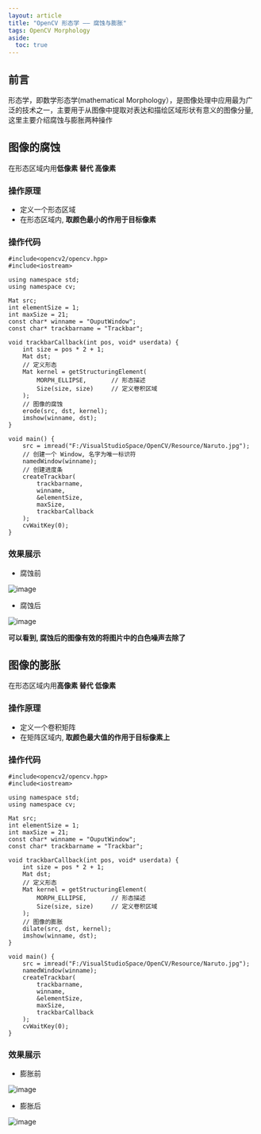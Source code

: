 ```yaml
---
layout: article
title: "OpenCV 形态学 —— 腐蚀与膨胀"
tags: OpenCV Morphology
aside:
  toc: true
---
```


## 前言
形态学，即数学形态学(mathematical Morphology），是图像处理中应用最为广泛的技术之一，主要用于从图像中提取对表达和描绘区域形状有意义的图像分量, 这里主要介绍腐蚀与膨胀两种操作

## 图像的腐蚀
在形态区域内用**低像素 替代 高像素**

### 操作原理
- 定义一个形态区域
- 在形态区域内, **取颜色最小的作用于目标像素**

<!--more-->

### 操作代码
```
#include<opencv2/opencv.hpp>
#include<iostream>

using namespace std;
using namespace cv;

Mat src;
int elementSize = 1;
int maxSize = 21;
const char* winname = "OuputWindow";
const char* trackbarname = "Trackbar";

void trackbarCallback(int pos, void* userdata) {
	int size = pos * 2 + 1;
	Mat dst;
	// 定义形态
	Mat kernel = getStructuringElement(
		MORPH_ELLIPSE,       // 形态描述
		Size(size, size)     // 定义卷积区域
	);
	// 图像的腐蚀
	erode(src, dst, kernel);
	imshow(winname, dst);
}

void main() {
	src = imread("F:/VisualStudioSpace/OpenCV/Resource/Naruto.jpg");
	// 创建一个 Window, 名字为唯一标识符
	namedWindow(winname);
	// 创建进度条
	createTrackbar(
		trackbarname,       
		winname,
		&elementSize,
		maxSize,
		trackbarCallback
	);
	cvWaitKey(0);
}
```
### 效果展示
- 腐蚀前

![image](https://i.loli.net/2019/05/29/5cee1d9f3295a26905.png)

- 腐蚀后

![image](https://i.loli.net/2019/05/29/5cee1daa61fff23558.png)

**可以看到, 腐蚀后的图像有效的将图片中的白色噪声去除了**

## 图像的膨胀
在形态区域内用**高像素 替代 低像素**

### 操作原理
- 定义一个卷积矩阵
- 在矩阵区域内, **取颜色最大值的作用于目标像素上**

### 操作代码
```
#include<opencv2/opencv.hpp>
#include<iostream>

using namespace std;
using namespace cv;

Mat src;
int elementSize = 1;
int maxSize = 21;
const char* winname = "OuputWindow";
const char* trackbarname = "Trackbar";

void trackbarCallback(int pos, void* userdata) {
	int size = pos * 2 + 1;
	Mat dst;
	// 定义形态
	Mat kernel = getStructuringElement(
		MORPH_ELLIPSE,       // 形态描述
		Size(size, size)     // 定义卷积区域
	);
	// 图像的膨胀
	dilate(src, dst, kernel);
	imshow(winname, dst);
}

void main() {
	src = imread("F:/VisualStudioSpace/OpenCV/Resource/Naruto.jpg");
	namedWindow(winname);
	createTrackbar(
		trackbarname,       
		winname,
		&elementSize,
		maxSize,
		trackbarCallback
	);
	cvWaitKey(0);
}
```
### 效果展示
- 膨胀前

![image](https://i.loli.net/2019/05/29/5cee1ddb976f394645.png)

- 膨胀后

![image](https://i.loli.net/2019/05/29/5cee1df8ebebe53340.png)